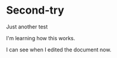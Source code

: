 # Second-try
Just another test

I'm learning how this works.  

I can see when I edited the document now.  
